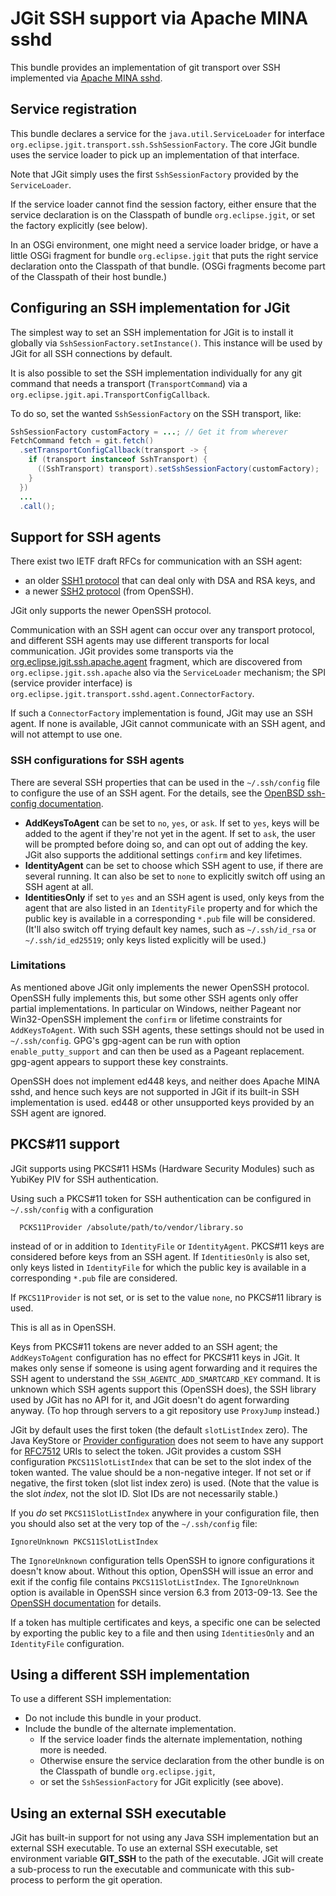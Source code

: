 # JGit SSH support via Apache MINA sshd

This bundle provides an implementation of git transport over SSH implemented via
[Apache MINA sshd](https://mina.apache.org/sshd-project/).

## Service registration

This bundle declares a service for the `java.util.ServiceLoader` for interface
`org.eclipse.jgit.transport.ssh.SshSessionFactory`. The core JGit bundle uses the service
loader to pick up an implementation of that interface.

Note that JGit simply uses the first `SshSessionFactory` provided by the `ServiceLoader`.

If the service loader cannot find the session factory, either ensure that the service
declaration is on the Classpath of bundle `org.eclipse.jgit`, or set the factory explicitly
(see below).

In an OSGi environment, one might need a service loader bridge, or have a little OSGi
fragment for bundle `org.eclipse.jgit` that puts the right service declaration onto the
Classpath of that bundle. (OSGi fragments become part of the Classpath of their host
bundle.)

## Configuring an SSH implementation for JGit

The simplest way to set an SSH implementation for JGit is to install it globally via
`SshSessionFactory.setInstance()`. This instance will be used by JGit for all SSH
connections by default.

It is also possible to set the SSH implementation individually for any git command
that needs a transport (`TransportCommand`) via a `org.eclipse.jgit.api.TransportConfigCallback`.

To do so, set the wanted `SshSessionFactory` on the SSH transport, like:

```java
SshSessionFactory customFactory = ...; // Get it from wherever
FetchCommand fetch = git.fetch()
  .setTransportConfigCallback(transport -> {
    if (transport instanceof SshTransport) {
      ((SshTransport) transport).setSshSessionFactory(customFactory);
    }
  })
  ...
  .call();
```

## Support for SSH agents

There exist two IETF draft RFCs for communication with an SSH agent:

* an older [SSH1 protocol](https://tools.ietf.org/html/draft-ietf-secsh-agent-02) that can deal only with DSA and RSA keys, and
* a newer [SSH2 protocol](https://tools.ietf.org/html/draft-miller-ssh-agent-04) (from OpenSSH).

JGit only supports the newer OpenSSH protocol.

Communication with an SSH agent can occur over any transport protocol, and different
SSH agents may use different transports for local communication. JGit provides some
transports via the [org.eclipse.jgit.ssh.apache.agent](../org.eclipse.jgit.ssh.apache.agent/README.md)
fragment, which are discovered from `org.eclipse.jgit.ssh.apache` also via the `ServiceLoader` mechanism;
the SPI (service provider interface) is `org.eclipse.jgit.transport.sshd.agent.ConnectorFactory`.

If such a `ConnectorFactory` implementation is found, JGit may use an SSH agent. If none
is available, JGit cannot communicate with an SSH agent, and will not attempt to use one.

### SSH configurations for SSH agents

There are several SSH properties that can be used in the `~/.ssh/config` file to configure
the use of an SSH agent. For the details, see the [OpenBSD ssh-config documentation](https://man.openbsd.org/ssh_config.5).

* **AddKeysToAgent** can be set to `no`, `yes`, or `ask`. If set to `yes`, keys will be added
  to the agent if they're not yet in the agent. If set to `ask`, the user will be prompted
  before doing so, and can opt out of adding the key. JGit also supports the additional
  settings `confirm` and key lifetimes.
* **IdentityAgent** can be set to choose which SSH agent to use, if there are several running.
  It can also be set to `none` to explicitly switch off using an SSH agent at all.
* **IdentitiesOnly** if set to `yes` and an SSH agent is used, only keys from the agent that are
  also listed in an `IdentityFile` property and for which the public key is available in a
  corresponding `*.pub` file will be considered. (It'll also switch off trying
  default key names, such as `~/.ssh/id_rsa` or `~/.ssh/id_ed25519`; only keys listed explicitly
  will be used.)

### Limitations

As mentioned above JGit only implements the newer OpenSSH protocol. OpenSSH fully implements this,
but some other SSH agents only offer partial implementations. In particular on Windows, neither
Pageant nor Win32-OpenSSH implement the `confirm` or lifetime constraints for `AddKeysToAgent`. With
such SSH agents, these settings should not be used in `~/.ssh/config`. GPG's gpg-agent can be run
with option `enable_putty_support` and can then be used as a Pageant replacement. gpg-agent appears
to support these key constraints.

OpenSSH does not implement ed448 keys, and neither does Apache MINA sshd, and hence such keys are
not supported in JGit if its built-in SSH implementation is used. ed448 or other unsupported keys
provided by an SSH agent are ignored.

## PKCS#11 support

JGit supports using PKCS#11 HSMs (Hardware Security Modules) such as YubiKey PIV for SSH
authentication.

Using such a PKCS#11 token for SSH authentication can be configured in `~/.ssh/config` with a
configuration

```
  PCKS11Provider /absolute/path/to/vendor/library.so
```

instead of or in addition to `IdentityFile` or `IdentityAgent`. PKCS#11 keys are considered before
keys from an SSH agent. If `IdentitiesOnly` is also set, only keys listed in `IdentityFile` for which
the public key is available in a corresponding `*.pub` file are considered.

If `PKCS11Provider` is not set, or is set to the value `none`, no PKCS#11 library is used.

This is all as in OpenSSH.

Keys from PKCS#11 tokens are never added to an SSH agent; the `AddKeysToAgent` configuration has
no effect for PKCS#11 keys in JGit. It makes only sense if someone is using agent forwarding and
it requires the SSH agent to understand the `SSH_AGENTC_ADD_SMARTCARD_KEY` command. It is unknown
which SSH agents support this (OpenSSH does), the SSH library used by JGit has no API for it,
and JGit doesn't do agent forwarding anyway. (To hop through servers to a git repository use
`ProxyJump` instead.)

JGit by default uses the first token (the default `slotListIndex` zero). The Java KeyStore or
[Provider configuration](https://docs.oracle.com/en/java/javase/11/security/pkcs11-reference-guide1.html)
does not seem to have any support for [RFC7512](https://www.rfc-editor.org/rfc/rfc7512) URIs
to select the token. JGit provides a custom SSH configuration `PKCS11SlotListIndex` that can be
set to the slot index of the token wanted. The value should be a non-negative integer. If not
set or if negative, the first token (slot list index zero) is used. (Note that the value is the
slot *index*, not the slot ID. Slot IDs are not necessarily stable.)

If you *do* set `PKCS11SlotListIndex` anywhere in your configuration file, then you should also
set at the very top of the `~/.ssh/config` file:

```
IgnoreUnknown PKCS11SlotListIndex
```

The `IgnoreUnknown` configuration tells OpenSSH to ignore configurations it doesn't know about.
Without this option, OpenSSH will issue an error and exit if the config file contains
`PKCS11SlotListIndex`. The `IgnoreUnknown` option is available in OpenSSH since version 6.3
from 2013-09-13. See the [OpenSSH documentation](https://man.openbsd.org/ssh_config.5#IgnoreUnknown)
for details.

If a token has multiple certificates and keys, a specific one can be selected by exporting
the public key to a file and then using `IdentitiesOnly` and an `IdentityFile` configuration.

## Using a different SSH implementation

To use a different SSH implementation:

* Do not include this bundle in your product.
* Include the bundle of the alternate implementation.
    * If the service loader finds the alternate implementation, nothing more is needed.
    * Otherwise ensure the service declaration from the other bundle is on the Classpath of bundle `org.eclipse.jgit`,
    * or set the `SshSessionFactory` for JGit explicitly (see above).

## Using an external SSH executable

JGit has built-in support for not using any Java SSH implementation but an external SSH
executable. To use an external SSH executable, set environment variable **GIT_SSH** to
the path of the executable. JGit will create a sub-process to run the executable and
communicate with this sub-process to perform the git operation.
